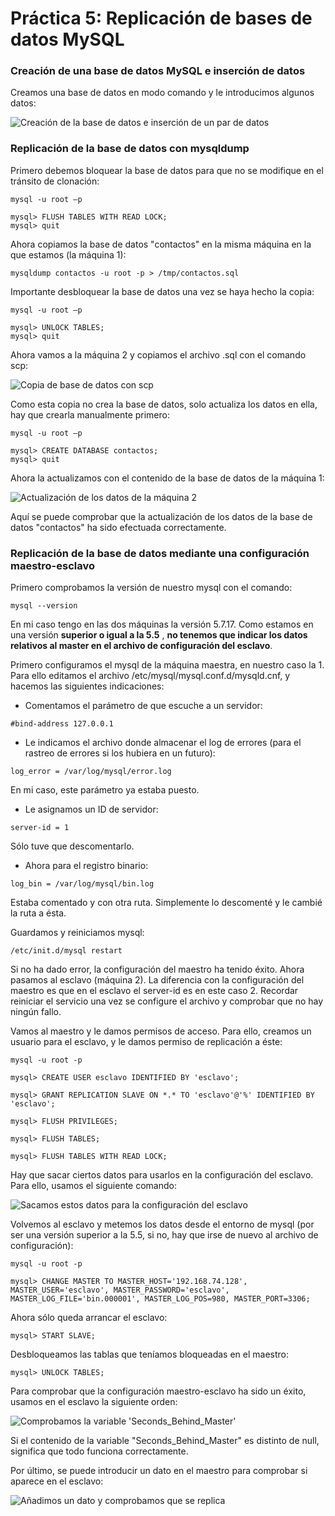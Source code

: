 # Práctica 5: Replicación de bases de datos MySQL


### Creación de una base de datos MySQL e inserción de datos 

Creamos una base de datos en modo comando y le introducimos algunos datos:

![](creacionDB.png "Creación de la base de datos e inserción de un par de datos")

### Replicación de la base de datos con mysqldump

Primero debemos bloquear la base de datos para que no se modifique en el tránsito de clonación:

~~~
mysql -u root –p

mysql> FLUSH TABLES WITH READ LOCK;
mysql> quit
~~~

Ahora copiamos la base de datos "contactos" en la misma máquina en la que estamos (la máquina 1):

~~~
mysqldump contactos -u root -p > /tmp/contactos.sql
~~~

Importante desbloquear la base de datos una vez se haya hecho la copia:

~~~
mysql -u root –p

mysql> UNLOCK TABLES;
mysql> quit
~~~

Ahora vamos a la máquina 2 y copiamos el archivo .sql con el comando scp:

![](copiaAMaquina2AMano.png "Copia de base de datos con scp")

Como esta copia no crea la base de datos, solo actualiza los datos en ella, hay que crearla manualmente primero:

~~~
mysql -u root –p

mysql> CREATE DATABASE contactos;
mysql> quit
~~~

Ahora la actualizamos con el contenido de la base de datos de la máquina 1:

![](actualizacionDatosMaquina2.png "Actualización de los datos de la máquina 2")

Aquí se puede comprobar que la actualización de los datos de la base de datos "contactos" ha sido efectuada correctamente.

### Replicación de la base de datos mediante una configuración maestro-esclavo

Primero comprobamos la versión de nuestro mysql con el comando:

~~~
mysql --version
~~~

En mi caso tengo en las dos máquinas la versión 5.7.17. Como estamos en una versión **superior o igual a la 5.5** , **no tenemos que indicar los datos relativos al master en el archivo de configuración del esclavo**.

Primero configuramos el mysql de la máquina maestra, en nuestro caso la 1. Para ello editamos el archivo /etc/mysql/mysql.conf.d/mysqld.cnf, y hacemos las siguientes indicaciones:

- Comentamos el parámetro de que escuche a un servidor:

~~~
#bind-address 127.0.0.1
~~~

- Le indicamos el archivo donde almacenar el log de errores (para el rastreo de errores si los hubiera en un futuro):

~~~
log_error = /var/log/mysql/error.log
~~~

En mi caso, este parámetro ya estaba puesto.

- Le asignamos un ID de servidor:

~~~
server-id = 1
~~~

Sólo tuve que descomentarlo.

- Ahora para el registro binario:

~~~
log_bin = /var/log/mysql/bin.log
~~~

Estaba comentado y con otra ruta. Simplemente lo descomenté y le cambié la ruta a ésta.

Guardamos y reiniciamos mysql:

~~~
/etc/init.d/mysql restart
~~~

Si no ha dado error, la configuración del maestro ha tenido éxito. Ahora pasamos al esclavo (máquina 2). La diferencia con la configuración del maestro es que en el esclavo el server-id es en este caso 2. Recordar reiniciar el servicio una vez se configure el archivo y comprobar que no hay ningún fallo.

Vamos al maestro y le damos permisos de acceso. Para ello, creamos un usuario para el esclavo, y le damos permiso de replicación a éste:

~~~
mysql -u root -p

mysql> CREATE USER esclavo IDENTIFIED BY 'esclavo';

mysql> GRANT REPLICATION SLAVE ON *.* TO 'esclavo'@'%' IDENTIFIED BY 'esclavo';

mysql> FLUSH PRIVILEGES;

mysql> FLUSH TABLES;

mysql> FLUSH TABLES WITH READ LOCK;
~~~

Hay que sacar ciertos datos para usarlos en la configuración del esclavo. Para ello, usamos el siguiente comando:

![](datosMaestroParaEsclavo.png "Sacamos estos datos para la configuración del esclavo")

Volvemos al esclavo y metemos los datos desde el entorno de mysql (por ser una versión superior a la 5.5, si no, hay que irse de nuevo al archivo de configuración):

~~~
mysql -u root -p

mysql> CHANGE MASTER TO MASTER_HOST='192.168.74.128', MASTER_USER='esclavo', MASTER_PASSWORD='esclavo', MASTER_LOG_FILE='bin.000001', MASTER_LOG_POS=980, MASTER_PORT=3306;
~~~

Ahora sólo queda arrancar el esclavo:

~~~
mysql> START SLAVE;
~~~

Desbloqueamos las tablas que teníamos bloqueadas en el maestro:

~~~
mysql> UNLOCK TABLES;
~~~

Para comprobar que la configuración maestro-esclavo ha sido un éxito, usamos en el esclavo la siguiente orden:

![](comprobacionReplicacion.png "Comprobamos la variable 'Seconds_Behind_Master'")

Si el contenido de la variable "Seconds_Behind_Master" es distinto de null, significa que todo funciona correctamente. 

Por último, se puede introducir un dato en el maestro para comprobar si aparece en el esclavo:

![](correctoFuncionamiento.png "Añadimos un dato y comprobamos que se replica")